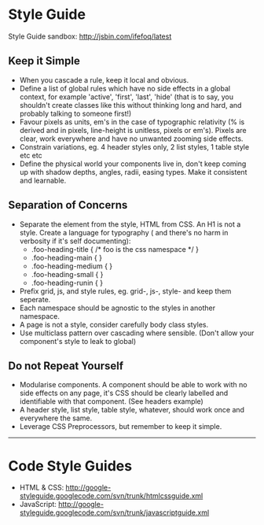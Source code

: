 Style Guide
==============

Style Guide sandbox: http://jsbin.com/ifefoq/latest

Keep it Simple
--------------

* When you cascade a rule, keep it local and obvious.
* Define a list of global rules which have no side effects in a global context,
  for example 'active', 'first', 'last', 'hide' (that is to say, you shouldn't
  create classes like this without thinking long and hard, and probably talking
  to someone first!)
* Favour pixels as units, em's in the case of typographic relativity (% is
  derived and in pixels, line-height is unitless, pixels or em's). Pixels are
  clear, work everywhere and have no unwanted zooming side effects.
* Constrain variations, eg. 4 header styles only, 2 list styles, 1 table style
  etc etc
* Define the physical world your components live in, don't keep coming up with
  shadow depths, angles, radii, easing types. Make it consistent and learnable. 

Separation of Concerns
----------------------

* Separate the element from the style, HTML from CSS. An H1 is not a style.
  Create a language for typography ( and there's no harm in verbosity if it's
  self documenting):
    * .foo-heading-title { /* foo is the css namespace */ }
    * .foo-heading-main { }
    * .foo-heading-medium { }
    * .foo-heading-small { }
    * .foo-heading-runin { }
* Prefix grid, js, and style rules, eg. grid-, js-, style- and keep them seperate. 
* Each namespace should be agnostic to the styles in another namespace.
* A page is not a style, consider carefully body class styles.
* Use multiclass pattern over cascading where sensible. (Don't allow your
  component's style to leak to global) 

Do not Repeat Yourself
----------------------

* Modularise components. A component should be able to work with no side effects
  on any page, it's CSS should be clearly labelled and identifiable with that
  component. (See headers example)
* A header style, list style, table style, whatever, should work once and
  everywhere the same.
* Leverage CSS Preprocessors, but remember to keep it simple.


* * *

Code Style Guides
=================

* HTML & CSS: http://google-styleguide.googlecode.com/svn/trunk/htmlcssguide.xml
* JavaScript: http://google-styleguide.googlecode.com/svn/trunk/javascriptguide.xml 
